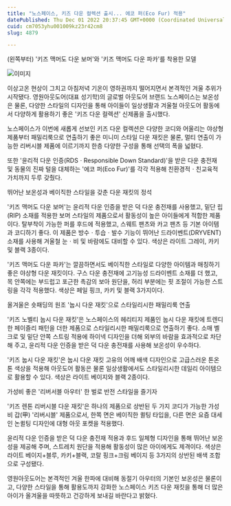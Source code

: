 ```yaml
---
title: "노스페이스, 키즈 다운 컬렉션 출시... 에코 퍼(Eco Fur) 적용"
datePublished: Thu Dec 01 2022 20:37:45 GMT+0000 (Coordinated Universal Time)
cuid: cm7053yhu001009kz23r42cm8
slug: 4879

---
```



(왼쪽부터) '키즈 맥머도 다운 보머'와 '키즈 맥머도 다운 파카'를 착용한 모델

![이미지](https://cdn.hashnode.com/res/hashnode/image/upload/v1739257667799/df8032a1-b672-46ef-a646-744ecf92afb0.jpeg)

이상고온 현상이 그치고 아침저녁 기온이 영하권까지 떨어지면서 본격적인 겨울 추위가 시작됐다. 영원아웃도어(대표 성기학)의 글로벌 아웃도어 브랜드 노스페이스는 보온성은 물론, 다양한 스타일의 디자인을 통해 아이들이 일상생활과 겨울철 아웃도어 활동에서 다양하게 활용하기 좋은 '키즈 다운 컬렉션' 신제품을 출시했다.

노스페이스가 이번에 새롭게 선보인 키즈 다운 컬렉션은 다양한 코디와 어울리는 야상형 제품부터 패밀리룩으로 연출하기 좋은 미니미 스타일 다운 재킷은 물론, 멀티 연출이 가능한 리버시블 제품에 이르기까지 한층 다양한 구성을 통해 선택의 폭을 넓혔다.

또한 '윤리적 다운 인증(RDSㆍResponsible Down Standard)'을 받은 다운 충전재 및 동물의 진짜 털을 대체하는 '에코 퍼(Eco Fur)'를 각각 적용해 친환경적ㆍ친교육적 가치까지 두루 갖췄다.

뛰어난 보온성과 베이직한 스타일을 갖춘 다운 재킷의 정석

'키즈 맥머도 다운 보머'는 윤리적 다운 인증을 받은 덕 다운 충전재를 사용했고, 밑단 립(RIP) 소재를 적용한 보머 스타일의 제품으로서 활동성이 높은 아이들에게 적합한 제품이다. 탈부착이 가능한 퍼를 후드에 적용했고, 스웨트 팬츠와 카고 팬츠 등 기본 아이템과 코디하기 좋다. 이 제품은 방수ㆍ투습ㆍ발수 기능이 뛰어난 드라이벤트(DRYVENT) 소재를 사용해 겨울철 눈ㆍ비 및 바람에도 대비할 수 있다. 색상은 라이트 그레이, 카키 및 블랙 3종이다.

'키즈 맥머도 다운 파카'는 깔끔하면서도 베이직한 스타일로 다양한 아이템과 매칭하기 좋은 야상형 다운 재킷이다. 구스 다운 충전재에 고기능성 드라이벤트 소재를 더 했고, 목 안쪽에는 부드럽고 포근한 촉감의 보아 원단을, 허리 부분에는 핏 조절이 가능한 스트링을 각각 적용했다. 색상은 페일 핑크, 카키 및 블랙 3가지이다.

올겨울은 숏패딩의 원조 '눕시 다운 재킷'으로 스타일리시한 패밀리룩 연출

'키즈 노벨티 눕시 다운 재킷'은 노스페이스의 헤리티지 제품인 눕시 다운 재킷에 트렌디한 페이즐리 패턴을 더한 제품으로 스타일리시한 패밀리룩으로 연출하기 좋다. 소매 벨크로 및 밑단 안쪽 스트링 적용에 하이넥 디자인을 더해 외부의 바람을 효과적으로 차단해 주고, 윤리적 다운 인증을 받은 덕 다운 충전재를 사용해 보온성이 우수하다.

'키즈 눕시 다운 재킷'은 눕시 다운 재킷 고유의 어깨 배색 디자인으로 고급스러운 톤온톤 색상을 적용해 아웃도어 활동은 물론 일상생활에서도 스타일리시한 데일리 아이템으로 활용할 수 있다. 색상은 라이트 베이지와 블랙 2종이다.

가성비 좋은 '리버서블 아우터' 한 벌로 반전 스타일을 즐기자

'키즈 렌톤 리버시블 다운 재킷'은 하나의 제품으로 상반된 두 가지 코디가 가능한 가성비 갑(甲) '리버시블' 제품으로서, 한쪽 면은 베이직한 퀼팅 타입을, 다른 면은 요즘 대세인 논퀼팅 디자인에 대형 아웃 포켓을 적용했다.

윤리적 다운 인증을 받은 덕 다운 충전재 적용과 후드 일체형 디자인을 통해 뛰어난 보온성을 제공해 주며, 스트레치 원단을 적용해 활동성이 많은 아이에게도 제격이다. 색상은 라이트 베이지+블루, 카키+블랙, 코랄 핑크+크림 베이지 등 3가지의 상반된 배색 조합으로 구성됐다.

영원아웃도어는 본격적인 겨울 한파에 대비해 동절기 아우터의 기본인 보온성은 물론이고, 다양한 스타일을 통해 활용도까지 강화한 노스페이스 키즈 다운 재킷을 통해 더 많은 아이가 올겨울을 따뜻하고 건강하게 보내길 바란다고 밝혔다.